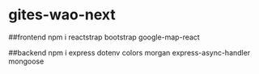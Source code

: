 # gites-wao-next

##frontend
npm i reactstrap bootstrap google-map-react

##backend
npm i express dotenv colors morgan express-async-handler mongoose
